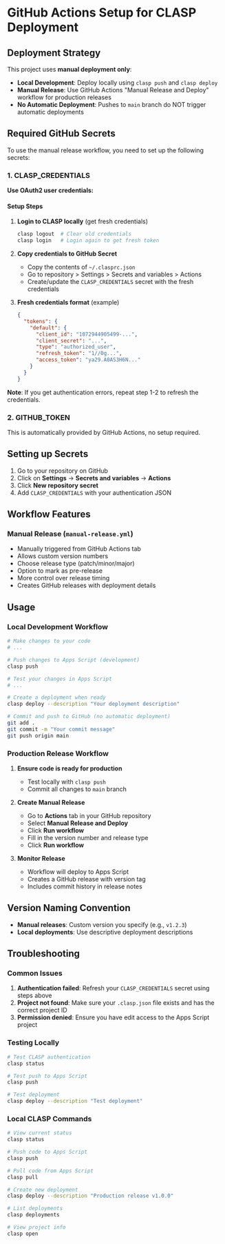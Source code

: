 # GitHub Actions Setup for CLASP Deployment

## Deployment Strategy

This project uses **manual deployment only**:

- **Local Development**: Deploy locally using `clasp push` and `clasp deploy`
- **Manual Release**: Use GitHub Actions "Manual Release and Deploy" workflow for production releases
- **No Automatic Deployment**: Pushes to `main` branch do NOT trigger automatic deployments

## Required GitHub Secrets

To use the manual release workflow, you need to set up the following secrets:

### 1. CLASP_CREDENTIALS

**Use OAuth2 user credentials:**

#### Setup Steps

1. **Login to CLASP locally** (get fresh credentials)

   ```bash
   clasp logout  # Clear old credentials
   clasp login   # Login again to get fresh token
   ```

2. **Copy credentials to GitHub Secret**
   - Copy the contents of `~/.clasprc.json`
   - Go to repository > Settings > Secrets and variables > Actions
   - Create/update the `CLASP_CREDENTIALS` secret with the fresh credentials

3. **Fresh credentials format** (example)

   ```json
   {
     "tokens": {
       "default": {
         "client_id": "1072944905499-...",
         "client_secret": "...",
         "type": "authorized_user",
         "refresh_token": "1//0g...",
         "access_token": "ya29.A0AS3H6N..."
       }
     }
   }
   ```

**Note**: If you get authentication errors, repeat step 1-2 to refresh the credentials.

### 2. GITHUB_TOKEN

This is automatically provided by GitHub Actions, no setup required.

## Setting up Secrets

1. Go to your repository on GitHub
2. Click on **Settings** → **Secrets and variables** → **Actions**
3. Click **New repository secret**
4. Add `CLASP_CREDENTIALS` with your authentication JSON

## Workflow Features

### Manual Release (`manual-release.yml`)

- Manually triggered from GitHub Actions tab
- Allows custom version numbers
- Choose release type (patch/minor/major)
- Option to mark as pre-release
- More control over release timing
- Creates GitHub releases with deployment details

## Usage

### Local Development Workflow

```bash
# Make changes to your code
# ...

# Push changes to Apps Script (development)
clasp push

# Test your changes in Apps Script
# ...

# Create a deployment when ready
clasp deploy --description "Your deployment description"

# Commit and push to GitHub (no automatic deployment)
git add .
git commit -m "Your commit message"
git push origin main
```

### Production Release Workflow

1. **Ensure code is ready for production**
   - Test locally with `clasp push`
   - Commit all changes to `main` branch

2. **Create Manual Release**
   - Go to **Actions** tab in your GitHub repository
   - Select **Manual Release and Deploy**
   - Click **Run workflow**
   - Fill in the version number and release type
   - Click **Run workflow**

3. **Monitor Release**
   - Workflow will deploy to Apps Script
   - Creates a GitHub release with version tag
   - Includes commit history in release notes

## Version Naming Convention

- **Manual releases**: Custom version you specify (e.g., `v1.2.3`)
- **Local deployments**: Use descriptive deployment descriptions

## Troubleshooting

### Common Issues

1. **Authentication failed**: Refresh your `CLASP_CREDENTIALS` secret using steps above
2. **Project not found**: Make sure your `.clasp.json` file exists and has the correct project ID
3. **Permission denied**: Ensure you have edit access to the Apps Script project

### Testing Locally

```bash
# Test CLASP authentication
clasp status

# Test push to Apps Script
clasp push

# Test deployment
clasp deploy --description "Test deployment"
```

### Local CLASP Commands

```bash
# View current status
clasp status

# Push code to Apps Script
clasp push

# Pull code from Apps Script
clasp pull

# Create new deployment
clasp deploy --description "Production release v1.0.0"

# List deployments
clasp deployments

# View project info
clasp open
```
